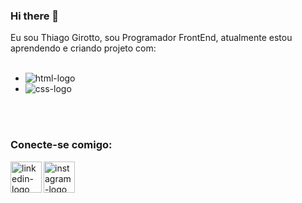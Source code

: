 ### Hi there 👋

Eu sou Thiago Girotto, sou Programador FrontEnd, atualmente estou aprendendo e criando projeto com:
<br>
<br>

- <img src="https://img.shields.io/badge/HTML5-E34F26?style=for-the-badge&logo=html5&logoColor=white" alt="html-logo"/>
- <img src="https://img.shields.io/badge/CSS-239120?&style=for-the-badge&logo=css3&logoColor=white" alt="css-logo"/>
<br>
<br>

<h3>Conecte-se comigo:</h3>

<a href="https://www.linkedin.com/in/thiago-fernandes-girotto-921625273/">
<img align="left" src="https://th.bing.com/th/id/OIP.YO7Fxc7mQc7rx-7pDzclCQHaHa?pid=ImgDet&w=60&h=60&c=7&dpr=1,3&rs=1" alt="linkedin-logo" width= 50px />
</a>
<a href="https://www.instagram.com/thiagofernandesgirotto/">
<img align="left" src="https://www.pinclipart.com/picdir/big/119-1198369_instagram-2016-logo-svg-vector-amp-png-transparent.png" alt="instagram-logo" width= 50px />
</a>
